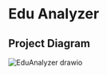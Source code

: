 # Edu Analyzer
## Project Diagram
![EduAnalyzer drawio](https://github.com/user-attachments/assets/410fb801-ea90-43a4-9d59-fbda9a73564f)
